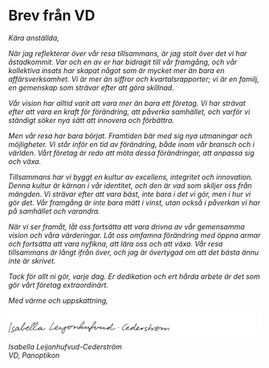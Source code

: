 # Brev från VD

*Kära anställda,*

*När jag reflekterar över vår resa tillsammans, är jag stolt över det vi har åstadkommit. Var och en av er har bidragit till vår framgång, och vår kollektiva insats har skapat något som är mycket mer än bara en affärsverksamhet. Vi är mer än siffror och kvartalsrapporter; vi är en familj, en gemenskap som strävar efter att göra skillnad.*

*Vår vision har alltid varit att vara mer än bara ett företag. Vi har strävat efter att vara en kraft för förändring, att påverka samhället, och varför vi ständigt söker nya sätt att innovera och förbättra.*

*Men vår resa har bara börjat. Framtiden bär med sig nya utmaningar och möjligheter. Vi står inför en tid av förändring, både inom vår bransch och i världen. Vårt företag är redo att möta dessa förändringar, att anpassa sig och växa.*

*Tillsammans har vi byggt en kultur av excellens, integritet och innovation. Denna kultur är kärnan i vår identitet, och den är vad som skiljer oss från mängden. Vi strävar efter att vara bäst, inte bara i det vi gör, men i hur vi gör det. Vår framgång är inte bara mätt i vinst, utan också i påverkan vi har på samhället och varandra.*

*När vi ser framåt, låt oss fortsätta att vara drivna av vår gemensamma vision och våra värderingar. Låt oss omfamna förändring med öppna armar och fortsätta att vara nyfikna, att lära oss och att växa. Vår resa tillsammans är långt ifrån över, och jag är övertygad om att det bästa ännu inte är skrivet.*

*Tack för allt ni gör, varje dag. Er dedikation och ert hårda arbete är det som gör vårt företag extraordinärt.*

*Med värme och uppskattning,*

![Signatur](/resources/isabella-leijonhufvud-cederstrom.png)

*Isabella Leijonhufvud-Cederström*  
*VD, Panoptikon*

